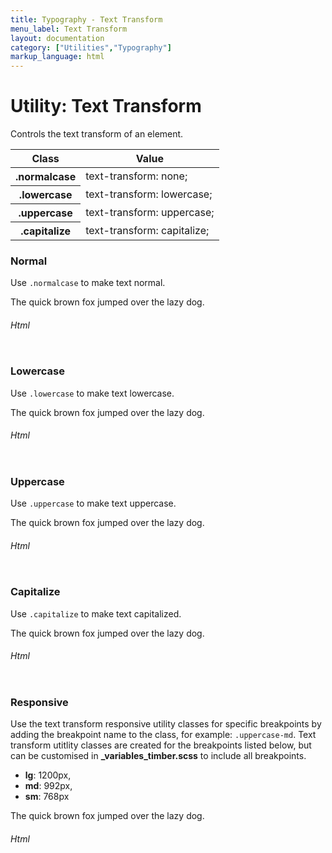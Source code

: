 ```yaml
---
title: Typography - Text Transform
menu_label: Text Transform
layout: documentation
category: ["Utilities","Typography"]
markup_language: html
---
```


<div class="section-block">
  <div class="row pt-40 pt-md-40">
    <div class="col w-9/12 w-md-full order-2 content-inner">
      <h1 class="font-light">Utility: Text Transform</h1>
      <p class="mb-10">Controls the text transform of an element.</p>
      <!-- Classes -->
      <div class="table-scrollable">
        <table class="table size-md rounded bg-white">
          <thead>
            <tr>
              <th> Class </th>
              <th> Value </th>
            </tr>
          </thead>
          <tbody class="font-mono">
            <tr>
              <th class="color-indigo">.normalcase</th>
              <td> text-transform: none; </td>
            </tr>
            <tr>
              <th class="color-indigo">.lowercase</th>
              <td> text-transform: lowercase; </td>
            </tr>
            <tr>
              <th class="color-indigo">.uppercase</th>
              <td> text-transform: uppercase; </td>
            </tr>
            <tr>
              <th class="color-indigo">.capitalize</th>
              <td> text-transform: capitalize; </td>
            </tr>
          </tbody>
        </table>
      </div>
      <!-- Classes End -->
      <!-- Demo Block -->
      <div class="demo-block mt-80">
        <h3 class="font-light">Normal</h3>
        <p>Use <code class="color-indigo font-bold">.normalcase</code> to make text normal.</p>
        <div class="p-30 rounded bg-grey-ultralight">
          <p class="normal lead center p-30 mb-0 rounded bg-grey-darkest color-white">The quick brown fox jumped over the lazy dog.</p>
        </div>
      </div>
      <!-- Demo Block End -->
      <!-- code -->
      <h6 class="uppercase">Html</h6>
      <div class="rounded p-20 overflow-y-scroll mb-0 bg-gradient-grey-ultralight border-l border-4 border-solid border-indigo">
        <pre class="m-0 language-html"><code class="inline-block scrolling-touch"><!--<p class="normal">The quick brown fox jumped over the lazy dog.</p>
--></code></pre>
      </div>
      <!-- code -->
      <!-- Demo Block -->
      <div class="demo-block mt-80">
        <h3 class="font-light">Lowercase</h3>
        <p>Use <code class="color-indigo font-bold">.lowercase</code> to make text lowercase.</p>
        <div class="p-30 rounded bg-grey-ultralight">
          <p class="lowercase lead center p-30 mb-0 rounded bg-grey-darkest color-white">The quick brown fox jumped over the lazy dog.</p>
        </div>
      </div>
      <!-- Demo Block End -->
      <!-- code -->
      <h6 class="uppercase">Html</h6>
      <div class="rounded p-20 overflow-y-scroll mb-0 bg-gradient-grey-ultralight border-l border-4 border-solid border-indigo">
        <pre class="m-0 language-html"><code class="inline-block scrolling-touch"><!--<p class="lowercase">The quick brown fox jumped over the lazy dog.</p>
--></code></pre>
      </div>
      <!-- code -->
      <!-- Demo Block -->
      <div class="demo-block mt-80">
        <h3 class="font-light">Uppercase</h3>
        <p>Use <code class="color-indigo font-bold">.uppercase</code> to make text uppercase.</p>
        <div class="p-30 rounded bg-grey-ultralight">
          <p class="uppercase lead center p-30 mb-0 rounded bg-grey-darkest color-white">The quick brown fox jumped over the lazy dog.</p>
        </div>
      </div>
      <!-- Demo Block End -->
      <!-- code -->
      <h6 class="uppercase">Html</h6>
      <div class="rounded p-20 overflow-y-scroll mb-0 bg-gradient-grey-ultralight border-l border-4 border-solid border-indigo">
        <pre class="m-0 language-html"><code class="inline-block scrolling-touch"><!--<p class="uppercase">The quick brown fox jumped over the lazy dog.</p>
--></code></pre>
      </div>
      <!-- code -->
      <!-- Demo Block -->
      <div class="demo-block mt-80">
        <h3 class="font-light">Capitalize</h3>
        <p>Use <code class="color-indigo font-bold">.capitalize</code> to make text capitalized.</p>
        <div class="p-30 rounded bg-grey-ultralight">
          <p class="capitalize lead center p-30 mb-0 rounded bg-grey-darkest color-white">The quick brown fox jumped over the lazy dog.</p>
        </div>
      </div>
      <!-- Demo Block End -->
      <!-- code -->
      <h6 class="uppercase">Html</h6>
      <div class="rounded p-20 overflow-y-scroll mb-0 bg-gradient-grey-ultralight border-l border-4 border-solid border-indigo">
        <pre class="m-0 language-html"><code class="inline-block scrolling-touch"><!--<p class="capitalize">The quick brown fox jumped over the lazy dog.</p>
--></code></pre>
      </div>
      <!-- code -->
      <!-- Demo Block -->
      <div class="demo-block mt-80">
        <h3 class="font-light">Responsive</h3>
        <p>Use the text transform responsive utility classes for specific breakpoints by adding the breakpoint name to the class, for example: <code class="color-indigo font-bold">.uppercase-md</code>. Text transform utitlity classes are created for the breakpoints listed below, but can be customised in <strong>_variables_timber.scss</strong> to include all breakpoints.</p>
        <ul class="list-none">
          <li><strong>lg</strong>: 1200px,</li>
          <li><strong>md</strong>: 992px,</li>
          <li><strong>sm</strong>: 768px</li>
        </ul>
        <div class="p-30 rounded bg-grey-ultralight">
          <p class="normalcase capitalize-lg uppercase-md lowercase-sm lead center p-30 mb-0 rounded bg-grey-darkest color-white">The quick brown fox jumped over the lazy dog.</p>
        </div>
      </div>
      <!-- Demo Block End -->
      <!-- code -->
      <h6 class="uppercase">Html</h6>
      <div class="rounded p-20 overflow-y-scroll mb-0 bg-gradient-grey-ultralight border-l border-4 border-solid border-indigo">
        <pre class="m-0 language-html"><code class="inline-block scrolling-touch"><!--<p class="decoration-none underline-lg line-through-md underline-sm">The quick brown fox jumped over the lazy dog.</p>
--></code></pre>
      </div>
      <!-- code -->
    </div>
    <!-- Content Inner End -->
  </div>
</div>
